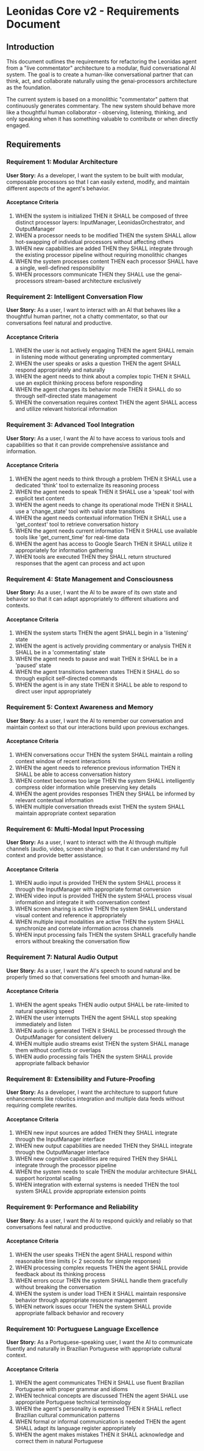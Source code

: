 # Leonidas Core v2 - Requirements Document

## Introduction

This document outlines the requirements for refactoring the Leonidas agent from a "live commentator" architecture to a modular, fluid conversational AI system. The goal is to create a human-like conversational partner that can think, act, and collaborate naturally using the genai-processors architecture as the foundation.

The current system is based on a monolithic "commentator" pattern that continuously generates commentary. The new system should behave more like a thoughtful human collaborator - observing, listening, thinking, and only speaking when it has something valuable to contribute or when directly engaged.

## Requirements

### Requirement 1: Modular Architecture

**User Story:** As a developer, I want the system to be built with modular, composable processors so that I can easily extend, modify, and maintain different aspects of the agent's behavior.

#### Acceptance Criteria

1. WHEN the system is initialized THEN it SHALL be composed of three distinct processor layers: InputManager, LeonidasOrchestrator, and OutputManager
2. WHEN a processor needs to be modified THEN the system SHALL allow hot-swapping of individual processors without affecting others
3. WHEN new capabilities are added THEN they SHALL integrate through the existing processor pipeline without requiring monolithic changes
4. WHEN the system processes content THEN each processor SHALL have a single, well-defined responsibility
5. WHEN processors communicate THEN they SHALL use the genai-processors stream-based architecture exclusively

### Requirement 2: Intelligent Conversation Flow

**User Story:** As a user, I want to interact with an AI that behaves like a thoughtful human partner, not a chatty commentator, so that our conversations feel natural and productive.

#### Acceptance Criteria

1. WHEN the user is not actively engaging THEN the agent SHALL remain in listening mode without generating unprompted commentary
2. WHEN the user speaks or asks a question THEN the agent SHALL respond appropriately and naturally
3. WHEN the agent needs to think about a complex topic THEN it SHALL use an explicit thinking process before responding
4. WHEN the agent changes its behavior mode THEN it SHALL do so through self-directed state management
5. WHEN the conversation requires context THEN the agent SHALL access and utilize relevant historical information

### Requirement 3: Advanced Tool Integration

**User Story:** As a user, I want the AI to have access to various tools and capabilities so that it can provide comprehensive assistance and information.

#### Acceptance Criteria

1. WHEN the agent needs to think through a problem THEN it SHALL use a dedicated 'think' tool to externalize its reasoning process
2. WHEN the agent needs to speak THEN it SHALL use a 'speak' tool with explicit text content
3. WHEN the agent needs to change its operational mode THEN it SHALL use a 'change_state' tool with valid state transitions
4. WHEN the agent needs contextual information THEN it SHALL use a 'get_context' tool to retrieve conversation history
5. WHEN the agent needs current information THEN it SHALL use available tools like 'get_current_time' for real-time data
6. WHEN the agent has access to Google Search THEN it SHALL utilize it appropriately for information gathering
7. WHEN tools are executed THEN they SHALL return structured responses that the agent can process and act upon

### Requirement 4: State Management and Consciousness

**User Story:** As a user, I want the AI to be aware of its own state and behavior so that it can adapt appropriately to different situations and contexts.

#### Acceptance Criteria

1. WHEN the system starts THEN the agent SHALL begin in a 'listening' state
2. WHEN the agent is actively providing commentary or analysis THEN it SHALL be in a 'commentating' state
3. WHEN the agent needs to pause and wait THEN it SHALL be in a 'paused' state
4. WHEN the agent transitions between states THEN it SHALL do so through explicit self-directed commands
5. WHEN the agent is in any state THEN it SHALL be able to respond to direct user input appropriately

### Requirement 5: Context Awareness and Memory

**User Story:** As a user, I want the AI to remember our conversation and maintain context so that our interactions build upon previous exchanges.

#### Acceptance Criteria

1. WHEN conversations occur THEN the system SHALL maintain a rolling context window of recent interactions
2. WHEN the agent needs to reference previous information THEN it SHALL be able to access conversation history
3. WHEN context becomes too large THEN the system SHALL intelligently compress older information while preserving key details
4. WHEN the agent provides responses THEN they SHALL be informed by relevant contextual information
5. WHEN multiple conversation threads exist THEN the system SHALL maintain appropriate context separation

### Requirement 6: Multi-Modal Input Processing

**User Story:** As a user, I want to interact with the AI through multiple channels (audio, video, screen sharing) so that it can understand my full context and provide better assistance.

#### Acceptance Criteria

1. WHEN audio input is provided THEN the system SHALL process it through the InputManager with appropriate format conversion
2. WHEN video input is provided THEN the system SHALL process visual information and integrate it with conversation context
3. WHEN screen sharing is active THEN the system SHALL understand visual content and reference it appropriately
4. WHEN multiple input modalities are active THEN the system SHALL synchronize and correlate information across channels
5. WHEN input processing fails THEN the system SHALL gracefully handle errors without breaking the conversation flow

### Requirement 7: Natural Audio Output

**User Story:** As a user, I want the AI's speech to sound natural and be properly timed so that conversations feel smooth and human-like.

#### Acceptance Criteria

1. WHEN the agent speaks THEN audio output SHALL be rate-limited to natural speaking speed
2. WHEN the user interrupts THEN the agent SHALL stop speaking immediately and listen
3. WHEN audio is generated THEN it SHALL be processed through the OutputManager for consistent delivery
4. WHEN multiple audio streams exist THEN the system SHALL manage them without conflicts or overlaps
5. WHEN audio processing fails THEN the system SHALL provide appropriate fallback behavior

### Requirement 8: Extensibility and Future-Proofing

**User Story:** As a developer, I want the architecture to support future enhancements like robotics integration and multiple data feeds without requiring complete rewrites.

#### Acceptance Criteria

1. WHEN new input sources are added THEN they SHALL integrate through the InputManager interface
2. WHEN new output capabilities are needed THEN they SHALL integrate through the OutputManager interface
3. WHEN new cognitive capabilities are required THEN they SHALL integrate through the processor pipeline
4. WHEN the system needs to scale THEN the modular architecture SHALL support horizontal scaling
5. WHEN integration with external systems is needed THEN the tool system SHALL provide appropriate extension points

### Requirement 9: Performance and Reliability

**User Story:** As a user, I want the AI to respond quickly and reliably so that conversations feel natural and productive.

#### Acceptance Criteria

1. WHEN the user speaks THEN the agent SHALL respond within reasonable time limits (< 2 seconds for simple responses)
2. WHEN processing complex requests THEN the agent SHALL provide feedback about its thinking process
3. WHEN errors occur THEN the system SHALL handle them gracefully without breaking the conversation
4. WHEN the system is under load THEN it SHALL maintain responsive behavior through appropriate resource management
5. WHEN network issues occur THEN the system SHALL provide appropriate fallback behavior and recovery

### Requirement 10: Portuguese Language Excellence

**User Story:** As a Portuguese-speaking user, I want the AI to communicate fluently and naturally in Brazilian Portuguese with appropriate cultural context.

#### Acceptance Criteria

1. WHEN the agent communicates THEN it SHALL use fluent Brazilian Portuguese with proper grammar and idioms
2. WHEN technical concepts are discussed THEN the agent SHALL use appropriate Portuguese technical terminology
3. WHEN the agent's personality is expressed THEN it SHALL reflect Brazilian cultural communication patterns
4. WHEN formal or informal communication is needed THEN the agent SHALL adapt its language register appropriately
5. WHEN the agent makes mistakes THEN it SHALL acknowledge and correct them in natural Portuguese